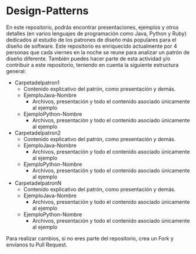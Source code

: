 # Design-Patterns

En este repositorio, podrás encontrar presentaciones, ejemplos y otros detalles (en varios lenguajes de programación como Java, Python y Ruby) dedicados al estudio de los patrones de diseño más populares para el diseño de software. Este repositorio es enriquecido actualmente por 4 personas que cada viernes en la noche se reune para analizar un patrón de diseño diferente. También puedes hacer parte de esta actividad y/o contribuir a este repositorio, teniendo en cuenta la siguiente estructura general:

- Carpetadelpatron1
    - Contenido explicativo del patrón, como presentación y demás.
    - EjemploJava-Nombre
        - Archivos, presentación y todo el contenido asociado únicamente al ejemplo
    - EjemploPython-Nombre
        - Archivos, presentación y todo el contenido asociado únicamente al ejemplo
- Carpetadelpatron2
    - Contenido explicativo del patrón, como presentación y demás.
    - EjemploJava-Nombre
        - Archivos, presentación y todo el contenido asociado únicamente al ejemplo
    - EjemploPython-Nombre
        - Archivos, presentación y todo el contenido asociado únicamente al ejemplo
- CarpetadelpatronN
    - Contenido explicativo del patrón, como presentación y demás.
    - EjemploJava-Nombre
        - Archivos, presentación y todo el contenido asociado únicamente al ejemplo
    - EjemploPython-Nombre
        - Archivos, presentación y todo el contenido asociado únicamente al ejemplo


Para realizar cambios, si no eres parte del repositorio, crea un Fork y envíanos tu Pull Request. 